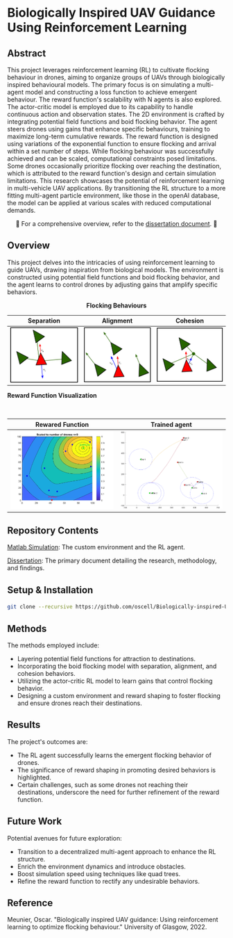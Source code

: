 # Biologically Inspired UAV Guidance Using Reinforcement Learning

## Abstract

This project leverages reinforcement learning (RL) to cultivate flocking behaviour in drones, aiming to organize groups of UAVs through biologically inspired behavioural models. The primary focus is on simulating a multi-agent model and constructing a loss function to achieve emergent behaviour. The reward function's scalability with N agents is also explored. The actor-critic model is employed due to its capability to handle continuous action and observation states. The 2D environment is crafted by integrating potential field functions and boid flocking behavior. The agent steers drones using gains that enhance specific behaviours, training to maximize long-term cumulative rewards. The reward function is designed using variations of the exponential function to ensure flocking and arrival within a set number of steps. While flocking behaviour was successfully achieved and can be scaled, computational constraints posed limitations. Some drones occasionally prioritize flocking over reaching the destination, which is attributed to the reward function's design and certain simulation limitations. This research showcases the potential of reinforcement learning in multi-vehicle UAV applications. By transitioning the RL structure to a more fitting multi-agent particle environment, like those in the openAI database, the model can be applied at various scales with reduced computational demands.

<div align="center">

:book: For a comprehensive overview, refer to the [dissertation document](https://github.com/oscell/Biologically-inspired-UAV/blob/main/assets/Documents/Biologically_inspired_UAV.pdf). :book:

</div>

## Overview

This project delves into the intricacies of using reinforcement learning to guide UAVs, drawing inspiration from biological models. The environment is constructed using potential field functions and boid flocking behavior, and the agent learns to control drones by adjusting gains that amplify specific behaviors.

<div align="center">

**Flocking Behaviours**

| Separation | Alignment | Cohesion |
|:----------------:|:----------------:|:----------------:|
| <img src="assets/Images/Separation.png" width="200"> | <img src="assets/Images/Alingment.png" width="200"> | <img src="assets/Images/Cohesion.png" width="200"> |


</div>

**Reward Function Visualization**

<img src="" width="400">

| Rewared Function | Trained agent |
|:----------------:|:----------------:|
| <img src="assets\Images\RewardFunctionscaled9.jpg" width="300"> | <img src="assets/Images/TrainedAgent.PNG" width="300"> 

## Repository Contents

[Matlab Simulation](https://github.com/oscell/Biologically-inspired-UAV/blob/main/MATLAB): The custom environment and the RL agent.

[Dissertation](https://github.com/oscell/Biologically-inspired-UAV/blob/main/assets/Documents/Biologically_inspired_UAV.pdf): The primary document detailing the research, methodology, and findings.
## Setup & Installation

```bash
git clone --recursive https://github.com/oscell/Biologically-inspired-UAV.git
```

## Methods

The methods employed include:

- Layering potential field functions for attraction to destinations.
- Incorporating the boid flocking model with separation, alignment, and cohesion behaviors.
- Utilizing the actor-critic RL model to learn gains that control flocking behavior.
- Designing a custom environment and reward shaping to foster flocking and ensure drones reach their destinations.

## Results

The project's outcomes are:

- The RL agent successfully learns the emergent flocking behavior of drones.
- The significance of reward shaping in promoting desired behaviors is highlighted.
- Certain challenges, such as some drones not reaching their destinations, underscore the need for further refinement of the reward function.

## Future Work

Potential avenues for future exploration:

- Transition to a decentralized multi-agent approach to enhance the RL structure.
- Enrich the environment dynamics and introduce obstacles.
- Boost simulation speed using techniques like quad trees.
- Refine the reward function to rectify any undesirable behaviors.

## Reference

Meunier, Oscar. "Biologically inspired UAV guidance: Using reinforcement learning to optimize flocking behaviour." University of Glasgow, 2022.
